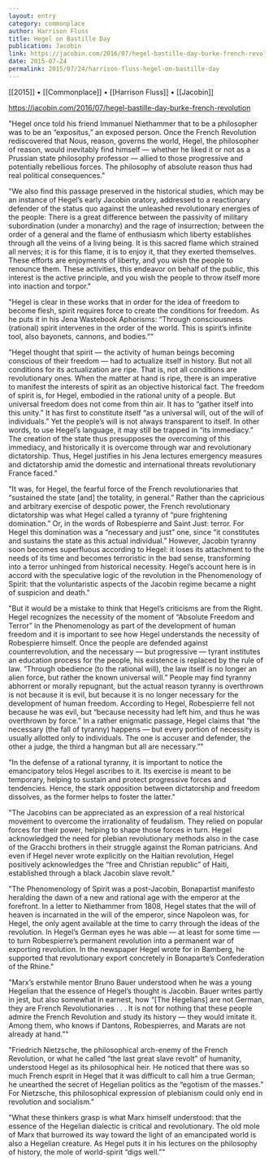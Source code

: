 ```yaml
---
layout: entry
category: commonplace
author: Harrison Fluss
title: Hegel on Bastille Day
publication: Jacobin
link: https://jacobin.com/2016/07/hegel-bastille-day-burke-french-revolution
date: 2015-07-24
permalink: 2015/07/24/harrison-fluss-hegel-on-bastille-day
---
```


[[2015]] • [[Commonplace]] • [[Harrison Fluss]] • [[Jacobin]] 

https://jacobin.com/2016/07/hegel-bastille-day-burke-french-revolution

"Hegel once told his friend Immanuel Niethammer that to be a philosopher was to be an “expositus,” an exposed person. Once the French Revolution rediscovered that Nous, reason, governs the world, Hegel, the philosopher of reason, would inevitably find himself — whether he liked it or not as a Prussian state philosophy professor — allied to those progressive and potentially rebellious forces. The philosophy of absolute reason thus had real political consequences."

"We also find this passage preserved in the historical studies, which may be an instance of Hegel’s early Jacobin oratory, addressed to a reactionary defender of the status quo against the unleashed revolutionary energies of the people: There is a great difference between the passivity of military subordination (under a monarchy) and the rage of insurrection; between the order of a general and the flame of enthusiasm which liberty establishes through all the veins of a living being. It is this sacred flame which strained all nerves; it is for this flame, it is to enjoy it, that they exerted themselves. These efforts are enjoyments of liberty, and you wish the people to renounce them. These activities, this endeavor on behalf of the public, this interest is the active principle, and you wish the people to throw itself more into inaction and torpor."

"Hegel is clear in these works that in order for the idea of freedom to become flesh, spirit requires force to create the conditions for freedom. As he puts it in his Jena Wastebook Aphorisms: “Through consciousness (rational) spirit intervenes in the order of the world. This is spirit’s infinite tool, also bayonets, cannons, and bodies.”"

"Hegel thought that spirit — the activity of human beings becoming conscious of their freedom — had to actualize itself in history. But not all conditions for its actualization are ripe. That is, not all conditions are revolutionary ones. When the matter at hand is ripe, there is an imperative to manifest the interests of spirit as an objective historical fact. The freedom of spirit is, for Hegel, embodied in the rational unity of a people. But universal freedom does not come from thin air. It has to “gather itself into this unity.” It has first to constitute itself “as a universal will, out of the will of individuals.” Yet the people’s will is not always transparent to itself. In other words, to use Hegel’s language, it may still be trapped in “its immediacy.” The creation of the state thus presupposes the overcoming of this immediacy, and historically it is overcome through war and revolutionary dictatorship. Thus, Hegel justifies in his Jena lectures emergency measures and dictatorship amid the domestic and international threats revolutionary France faced."

"It was, for Hegel, the fearful force of the French revolutionaries that “sustained the state [and] the totality, in general.” Rather than the capricious and arbitrary exercise of despotic power, the French revolutionary dictatorship was what Hegel called a tyranny of “pure frightening domination.” Or, in the words of Robespierre and Saint Just: terror. For Hegel this domination was a “necessary and just” one, since “it constitutes and sustains the state as this actual individual.” However, Jacobin tyranny soon becomes superfluous according to Hegel: it loses its attachment to the needs of its time and becomes terroristic in the bad sense, transforming into a terror unhinged from historical necessity. Hegel’s account here is in accord with the speculative logic of the revolution in the Phenomenology of Spirit: that the voluntaristic aspects of the Jacobin regime became a night of suspicion and death."

"But it would be a mistake to think that Hegel’s criticisms are from the Right. Hegel recognizes the necessity of the moment of “Absolute Freedom and Terror” in the Phenomenology as part of the development of human freedom and it is important to see how Hegel understands the necessity of Robespierre himself. Once the people are defended against counterrevolution, and the necessary — but progressive — tyrant institutes an education process for the people, his existence is replaced by the rule of law. “Through obedience (to the rational will), the law itself is no longer an alien force, but rather the known universal will.” People may find tyranny abhorrent or morally repugnant, but the actual reason tyranny is overthrown is not because it is evil, but because it is no longer necessary for the development of human freedom. According to Hegel, Robespierre fell not because he was evil, but “because necessity had left him, and thus he was overthrown by force.” In a rather enigmatic passage, Hegel claims that “the necessary (the fall of tyranny) happens — but every portion of necessity is usually allotted only to individuals. The one is accuser and defender, the other a judge, the third a hangman but all are necessary.”"

"In the defense of a rational tyranny, it is important to notice the emancipatory telos Hegel ascribes to it. Its exercise is meant to be temporary, helping to sustain and protect progressive forces and tendencies. Hence, the stark opposition between dictatorship and freedom dissolves, as the former helps to foster the latter."

"The Jacobins can be appreciated as an expression of a real historical movement to overcome the irrationality of feudalism. They relied on popular forces for their power, helping to shape those forces in turn. Hegel acknowledged the need for plebian revolutionary methods also in the case of the Gracchi brothers in their struggle against the Roman patricians. And even if Hegel never wrote explicitly on the Haitian revolution, Hegel positively acknowledges the “free and Christian republic” of Haiti, established through a black Jacobin slave revolt."

"The Phenomenology of Spirit was a post-Jacobin, Bonapartist manifesto heralding the dawn of a new and rational age with the emperor at the forefront. In a letter to Niethammer from 1808, Hegel states that the will of heaven is incarnated in the will of the emperor, since Napoleon was, for Hegel, the only agent available at the time to carry through the ideas of the revolution. In Hegel’s German eyes he was able — at least for some time — to turn Robespierre’s permanent revolution into a permanent war of exporting revolution. In the newspaper Hegel wrote for in Bamberg, he supported that revolutionary export concretely in Bonaparte’s Confederation of the Rhine."

"Marx’s erstwhile mentor Bruno Bauer understood when he was a young Hegelian that the essence of Hegel’s thought is Jacobin. Bauer writes partly in jest, but also somewhat in earnest, how “[The Hegelians] are not German, they are French Revolutionaries . . . It is not for nothing that these people admire the French Revolution and study its history — they would imitate it. Among them, who knows if Dantons, Robespierres, and Marats are not already at hand.”"

"Friedrich Nietzsche, the philosophical arch-enemy of the French Revolution, or what he called “the last great slave revolt” of humanity, understood Hegel as its philosophical heir. He noticed that there was so much French esprit in Hegel that it was difficult to call him a true German; he unearthed the secret of Hegelian politics as the “egotism of the masses.” For Nietzsche, this philosophical expression of plebianism could only end in revolution and socialism."

"What these thinkers grasp is what Marx himself understood: that the essence of the Hegelian dialectic is critical and revolutionary. The old mole of Marx that burrowed its way toward the light of an emancipated world is also a Hegelian creature. As Hegel puts it in his lectures on the philosophy of history, the mole of world-spirit “digs well.”"

